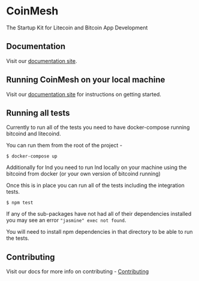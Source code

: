 # CoinMesh

The Startup Kit for Litecoin and Bitcoin App Development

## Documentation

Visit our [documentation site](https://coinmesh.com/docs).

## Running CoinMesh on your local machine

Visit our [documentation site](https://coinmesh.com/docs/#/getting-started) for instructions on getting started.

## Running all tests

Currently to run all of the tests you need to have docker-compose running bitcoind and litecoind.

You can run them from the root of the project -

```
$ docker-compose up
```

Additionally for lnd you need to run lnd locally on your machine using the bitcoind from docker (or your own version of bitcoind running)

Once this is in place you can run all of the tests including the integration tests.

```
$ npm test
```

If any of the sub-packages have not had all of their dependencies installed you may see an error `"jasmine" exec not found`.

You will need to install npm dependencies in that directory to be able to run the tests.

## Contributing

Visit our docs for more info on contributing - [Contributing](https://coinmesh.com/docs/#/contributing)
